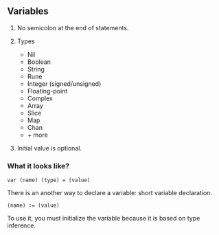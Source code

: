 ## Variables

1. No semicolon at the end of statements.

2. Types
    * Nil
    * Boolean
    * String
    * Rune
    * Integer (signed/unsigned)
    * Floating-point
    * Complex
    * Array
    * Slice
    * Map
    * Chan
    * \+ more
    
3. Initial value is optional.

### What it looks like?
`var (name) (type) = (value)`

There is an another way to declare a variable: short variable declaration.

`(name) := (value)`

To use it, you must initialize the variable because it is based on type inference.
